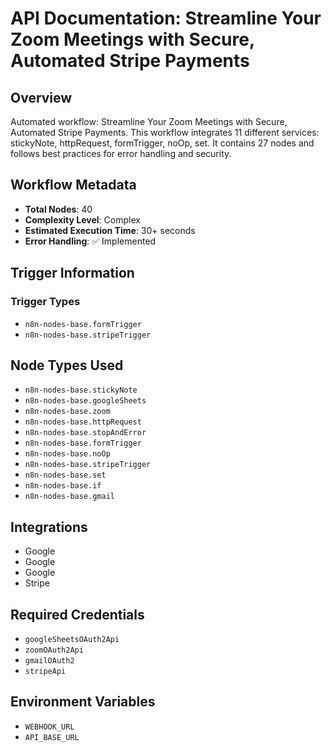 # API Documentation: Streamline Your Zoom Meetings with Secure, Automated Stripe Payments

## Overview
Automated workflow: Streamline Your Zoom Meetings with Secure, Automated Stripe Payments. This workflow integrates 11 different services: stickyNote, httpRequest, formTrigger, noOp, set. It contains 27 nodes and follows best practices for error handling and security.

## Workflow Metadata
- **Total Nodes**: 40
- **Complexity Level**: Complex
- **Estimated Execution Time**: 30+ seconds
- **Error Handling**: ✅ Implemented

## Trigger Information
### Trigger Types
- `n8n-nodes-base.formTrigger`
- `n8n-nodes-base.stripeTrigger`

## Node Types Used
- `n8n-nodes-base.stickyNote`
- `n8n-nodes-base.googleSheets`
- `n8n-nodes-base.zoom`
- `n8n-nodes-base.httpRequest`
- `n8n-nodes-base.stopAndError`
- `n8n-nodes-base.formTrigger`
- `n8n-nodes-base.noOp`
- `n8n-nodes-base.stripeTrigger`
- `n8n-nodes-base.set`
- `n8n-nodes-base.if`
- `n8n-nodes-base.gmail`

## Integrations
- Google
- Google
- Google
- Stripe

## Required Credentials
- `googleSheetsOAuth2Api`
- `zoomOAuth2Api`
- `gmailOAuth2`
- `stripeApi`

## Environment Variables
- `WEBHOOK_URL`
- `API_BASE_URL`
